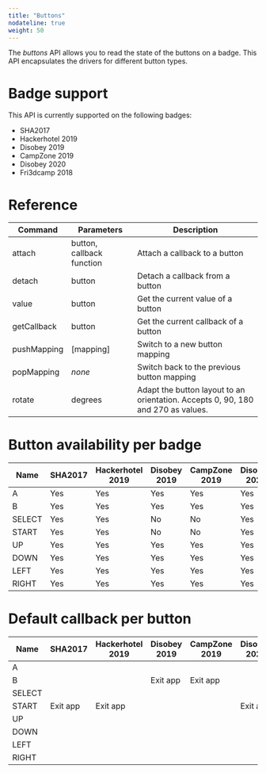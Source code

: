 ```yaml
---
title: "Buttons"
nodateline: true
weight: 50
---
```


The *buttons* API allows you to read the state of the buttons on a badge.
This API encapsulates the drivers for different button types.

# Badge support
This API is currently supported on the following badges:
 - SHA2017
 - Hackerhotel 2019
 - Disobey 2019
 - CampZone 2019
 - Disobey 2020
 - Fri3dcamp 2018

# Reference

| Command            | Parameters                 | Description                                                                      |
| ------------------ | -------------------------- | -------------------------------------------------------------------------------- |
| attach             | button, callback function  | Attach a callback to a button                                                    |
| detach             | button                     | Detach a callback from a button                                                  |
| value              | button                     | Get the current value of a button                                                |
| getCallback        | button                     | Get the current callback of a button                                             |
| pushMapping        | [mapping]                  | Switch to a new button mapping                                                   |
| popMapping         | *none*                     | Switch back to the previous button mapping                                       |
| rotate             | degrees                    | Adapt the button layout to an orientation. Accepts 0, 90, 180 and 270 as values. |

# Button availability per badge
| Name   | SHA2017 | Hackerhotel 2019 | Disobey 2019 | CampZone 2019 | Disobey 2020 | Fri3dCamp 2018 | OpenHardwareSummit 2018 |
|--------|---------|------------------|--------------|---------------|--------------|----------------|-------------------------|
| A      | Yes     | Yes              | Yes          | Yes           | Yes          |                |                         |
| B      | Yes     | Yes              | Yes          | Yes           | Yes          |                |                         |
| SELECT | Yes     | Yes              | No           | No            | Yes          |                |                         |
| START  | Yes     | Yes              | No           | No            | Yes          |                |                         |
| UP     | Yes     | Yes              | Yes          | Yes           | Yes          |                |                         |
| DOWN   | Yes     | Yes              | Yes          | Yes           | Yes          |                |                         |
| LEFT   | Yes     | Yes              | Yes          | Yes           | Yes          |                |                         |
| RIGHT  | Yes     | Yes              | Yes          | Yes           | Yes          |                |                         |

# Default callback per button
| Name   | SHA2017  | Hackerhotel 2019 | Disobey 2019 | CampZone 2019 | Disobey 2020 | Fri3dCamp 2018 | OpenHardwareSummit 2018 |
|--------|----------|------------------|--------------|---------------|--------------|----------------|-------------------------|
| A      |          |                  |              |               |              |                |                         |
| B      |          |                  | Exit app     | Exit app      |              |                |                         |
| SELECT |          |                  |              |               |              |                |                         |
| START  | Exit app | Exit app         |              |               | Exit app     |                |                         |
| UP     |          |                  |              |               |              |                |                         |
| DOWN   |          |                  |              |               |              |                |                         |
| LEFT   |          |                  |              |               |              |                |                         |
| RIGHT  |          |                  |              |               |              |                |                         |